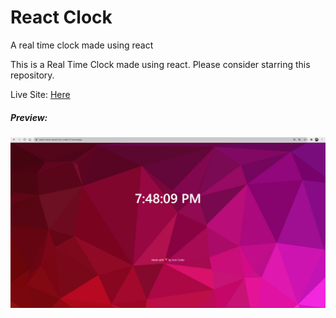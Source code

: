 # React Clock
A real time clock made using react
<p> This is a Real Time Clock made using react. Please consider starring this repository.</p>
Live Site: <a href="https://react-clock-vercel-iron-coder12.vercel.app/">Here</a>

##### Preview:

<img src="https://github.com/iron-coder12/React-Clock/blob/master/Capture.PNG?raw=true">

<br />
<br />

<p
